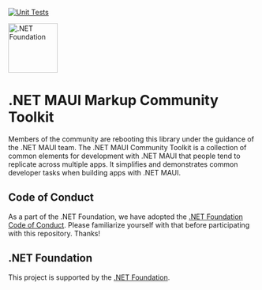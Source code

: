 [![Unit Tests](https://github.com/windows-toolkit/Maui.Markup/actions/workflows/unittests.yml/badge.svg)](https://github.com/windows-toolkit/Maui.Markup/actions/workflows/unittests.yml)

[<img src="https://raw.githubusercontent.com/dotnet-foundation/swag/master/logo/dotnetfoundation_v4.svg" alt=".NET Foundation" width=100>](https://dotnetfoundation.org) 

.NET MAUI Markup Community Toolkit
===========
Members of the community are rebooting this library under the guidance of the .NET MAUI team. The .NET MAUI Community Toolkit is a collection of common elements for development with .NET MAUI that people tend to replicate across multiple apps. It simplifies and demonstrates common developer tasks when building apps with .NET MAUI. 

## Code of Conduct
As a part of the .NET Foundation, we have adopted the [.NET Foundation Code of Conduct](https://dotnetfoundation.org/code-of-conduct). Please familiarize yourself with that before participating with this repository. Thanks!

## .NET Foundation
This project is supported by the [.NET Foundation](https://dotnetfoundation.org).

